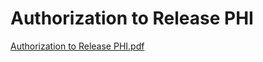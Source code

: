 # Authorization to Release PHI

[Authorization to Release PHI.pdf](Authorization%20to%20Release%20PHI%20000a5a13a47a4b14a073dee86af5753f/Authorization_to_Release_PHI.pdf)